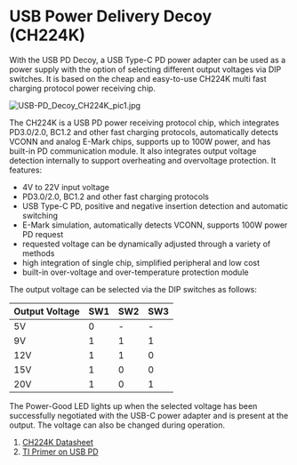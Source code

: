 # USB Power Delivery Decoy (CH224K)
With the USB PD Decoy, a USB Type-C PD power adapter can be used as a power supply with the option of selecting different output voltages via DIP switches. It is based on the cheap and easy-to-use CH224K multi fast charging protocol power receiving chip.

![USB-PD_Decoy_CH224K_pic1.jpg](https://raw.githubusercontent.com/wagiminator/Power-Boards/master/USB-PD_Decoy_CH224K/USB-PD_Decoy_CH224K_pic1.jpg)

The CH224K is a USB PD power receiving protocol chip, which integrates PD3.0/2.0, BC1.2 and other fast charging protocols, automatically detects VCONN and analog E-Mark chips, supports up to 100W power, and has built-in PD communication module. It also integrates output voltage detection internally to support overheating and overvoltage protection. It features:

- 4V to 22V input voltage
- PD3.0/2.0, BC1.2 and other fast charging protocols
- USB Type-C PD, positive and negative insertion detection and automatic switching
- E-Mark simulation, automatically detects VCONN, supports 100W power PD request
- requested voltage can be dynamically adjusted through a variety of methods
- high integration of single chip, simplified peripheral and low cost
- built-in over-voltage and over-temperature protection module

The output voltage can be selected via the DIP switches as follows:

|Output Voltage|SW1|SW2|SW3|
|-|-|-|-|
|5V|0|-|-|
|9V|1|1|1|
|12V|1|1|0|
|15V|1|0|0|
|20V|1|0|1|

The Power-Good LED lights up when the selected voltage has been successfully negotiated with the USB-C power adapter and is present at the output. The voltage can also be changed during operation.

1. [CH224K Datasheet](https://datasheet.lcsc.com/lcsc/2204251615_WCH-Jiangsu-Qin-Heng-CH224K_C970725.pdf)
2. [TI Primer on USB PD](https://www.ti.com/lit/wp/slyy109b/slyy109b.pdf)
